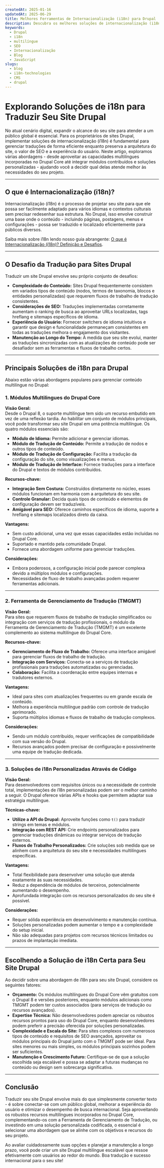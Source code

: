 ```yaml
---
createdAt: 2025-01-16
updatedAt: 2025-06-29
title: Melhores Ferramentas de Internacionalização (i18n) para Drupal
description: Descubra os melhores soluções de internacionalização (i18n) para enfrentar desafios de tradução, melhorar a pesquisa na web e oferecer uma experiência web global sem problemas.
keywords:
  - Drupal
  - i18n
  - multilíngue
  - SEO
  - Internacionalização
  - Blog
  - JavaScript
slugs:
  - blog
  - i18n-technologies
  - CMS
  - drupal
---
```


# Explorando Soluções de i18n para Traduzir Seu Site Drupal

No atual cenário digital, expandir o alcance do seu site para atender a um público global é essencial. Para os proprietários de sites Drupal, implementar soluções de internacionalização (i18n) é fundamental para gerenciar traduções de forma eficiente enquanto preserva a arquitetura do site, o valor de SEO e a experiência do usuário. Neste artigo, exploramos várias abordagens - desde aproveitar as capacidades multilíngues incorporadas no Drupal Core até integrar módulos contribuídos e soluções personalizadas - ajudando você a decidir qual delas atende melhor às necessidades do seu projeto.

---

## O que é Internacionalização (i18n)?

Internacionalização (i18n) é o processo de projetar seu site para que ele possa ser facilmente adaptado para vários idiomas e contextos culturais sem precisar redesenhar sua estrutura. No Drupal, isso envolve construir uma base onde o conteúdo - incluindo páginas, postagens, menus e configurações - possa ser traduzido e localizado eficientemente para públicos diversos.

Saiba mais sobre i18n lendo nosso guia abrangente: [O que é Internacionalização (i18n)? Definição e Desafios](https://github.com/aymericzip/intlayer/blob/main/docs/docs/pt/what_is_internationalization.md).

---

## O Desafio da Tradução para Sites Drupal

Traduzir um site Drupal envolve seu próprio conjunto de desafios:

- **Complexidade do Conteúdo:** Sites Drupal frequentemente consistem em variados tipos de conteúdo (nodos, termos de taxonomia, blocos e entidades personalizadas) que requerem fluxos de trabalho de tradução consistentes.
- **Considerações de SEO:** Traduções implementadas corretamente aumentam o ranking de busca ao aproveitar URLs localizadas, tags hreflang e sitemaps específicos de idioma.
- **Experiência do Usuário:** Fornecer switchers de idioma intuitivos e garantir que design e funcionalidade permaneçam consistentes em todas as traduções melhora o engajamento dos visitantes.
- **Manutenção ao Longo do Tempo:** À medida que seu site evolui, manter as traduções sincronizadas com as atualizações de conteúdo pode ser desafiador sem as ferramentas e fluxos de trabalho certos.

---

## Principais Soluções de i18n para Drupal

Abaixo estão várias abordagens populares para gerenciar conteúdo multilíngue no Drupal:

### 1. Módulos Multilingues do Drupal Core

**Visão Geral:**  
Desde o Drupal 8, o suporte multilíngue tem sido um recurso embutido em vez de uma reflexão tardia. Ao habilitar um conjunto de módulos principais, você pode transformar seu site Drupal em uma potência multilíngue. Os quatro módulos essenciais são:

- **Módulo de Idioma:** Permite adicionar e gerenciar idiomas.
- **Módulo de Tradução de Conteúdo:** Permite a tradução de nodos e outros tipos de conteúdo.
- **Módulo de Tradução de Configuração:** Facilita a tradução da configuração do site, como visualizações e menus.
- **Módulo de Tradução de Interface:** Fornece traduções para a interface do Drupal e textos de módulos contribuídos.

**Recursos-chave:**

- **Integração Sem Costura:** Construídos diretamente no núcleo, esses módulos funcionam em harmonia com a arquitetura do seu site.
- **Controle Granular:** Decida quais tipos de conteúdo e elementos de configuração devem ser traduzíveis.
- **Amigável para SEO:** Oferece caminhos específicos de idioma, suporte a hreflang e sitemaps localizados direto da caixa.

**Vantagens:**

- Sem custo adicional, uma vez que essas capacidades estão incluídas no Drupal Core.
- Suportado e mantido pela comunidade Drupal.
- Fornece uma abordagem uniforme para gerenciar traduções.

**Considerações:**

- Embora poderosos, a configuração inicial pode parecer complexa devido a múltiplos módulos e configurações.
- Necessidades de fluxo de trabalho avançadas podem requerer ferramentas adicionais.

---

### 2. Ferramenta de Gerenciamento de Tradução (TMGMT)

**Visão Geral:**  
Para sites que requerem fluxos de trabalho de tradução simplificados ou integração com serviços de tradução profissionais, o módulo da Ferramenta de Gerenciamento de Tradução (TMGMT) é um excelente complemento ao sistema multilíngue do Drupal Core.

**Recursos-chave:**

- **Gerenciamento de Fluxo de Trabalho:** Oferece uma interface amigável para gerenciar fluxos de trabalho de tradução.
- **Integração com Serviços:** Conecta-se a serviços de tradução profissionais para traduções automatizadas ou gerenciadas.
- **Colaboração:** Facilita a coordenação entre equipes internas e tradutores externos.

**Vantagens:**

- Ideal para sites com atualizações frequentes ou em grande escala de conteúdo.
- Melhora a experiência multilíngue padrão com controle de tradução aprimorado.
- Suporta múltiplos idiomas e fluxos de trabalho de tradução complexos.

**Considerações:**

- Sendo um módulo contribuído, requer verificações de compatibilidade com sua versão do Drupal.
- Recursos avançados podem precisar de configuração e possivelmente uma equipe de tradução dedicada.

---

### 3. Soluções de i18n Personalizadas Através de Código

**Visão Geral:**  
Para desenvolvedores com requisitos únicos ou a necessidade de controle total, implementações de i18n personalizadas podem ser o melhor caminho a seguir. O Drupal oferece várias APIs e hooks que permitem adaptar sua estratégia multilíngue.

**Técnicas-chave:**

- **Utilize a API do Drupal:** Aproveite funções como `t()` para traduzir strings em temas e módulos.
- **Integração com REST API:** Crie endpoints personalizados para gerenciar traduções dinâmicas ou integrar serviços de tradução externos.
- **Fluxos de Trabalho Personalizados:** Crie soluções sob medida que se alinhem com a arquitetura do seu site e necessidades multilíngues específicas.

**Vantagens:**

- Total flexibilidade para desenvolver uma solução que atenda exatamente às suas necessidades.
- Reduz a dependência de módulos de terceiros, potencialmente aumentando o desempenho.
- Aprofundada integração com os recursos personalizados do seu site é possível.

**Considerações:**

- Requer sólida experiência em desenvolvimento e manutenção contínua.
- Soluções personalizadas podem aumentar o tempo e a complexidade do setup inicial.
- Não são adequadas para projetos com recursos técnicos limitados ou prazos de implantação imediata.

---

## Escolhendo a Solução de i18n Certa para Seu Site Drupal

Ao decidir sobre uma abordagem de i18n para seu site Drupal, considere os seguintes fatores:

- **Orçamento:** Os módulos multilíngues do Drupal Core vêm gratuitos com o Drupal 8 e versões posteriores, enquanto módulos adicionais como TMGMT podem ter custos associados (para serviços de tradução ou recursos avançados).
- **Expertise Técnica:** Não desenvolvedores podem apreciar os robustos recursos prontos para uso do Drupal Core, enquanto desenvolvedores podem preferir a precisão oferecida por soluções personalizadas.
- **Complexidade e Escala do Site:** Para sites complexos com numerosos tipos de conteúdo e requisitos de SEO avançados, aproveitar os módulos principais do Drupal junto com o TMGMT pode ser ideal. Para sites menores ou mais simples, os módulos principais sozinhos podem ser suficientes.
- **Manutenção e Crescimento Futuro:** Certifique-se de que a solução escolhida seja escalável e possa se adaptar a futuras mudanças no conteúdo ou design sem sobrecarga significativa.

---

## Conclusão

Traduzir seu site Drupal envolve mais do que simplesmente converter texto - é sobre conectar-se com um público global, melhorar a experiência do usuário e otimizar o desempenho de busca internacional. Seja aproveitando os robustos recursos multilíngues incorporados no Drupal Core, complementando-os com a Ferramenta de Gerenciamento de Tradução, ou investindo em uma solução personalizada codificada, o essencial é selecionar uma abordagem que se alinhe com os objetivos e recursos do seu projeto.

Ao avaliar cuidadosamente suas opções e planejar a manutenção a longo prazo, você pode criar um site Drupal multilíngue escalável que ressoe efetivamente com usuários ao redor do mundo. Boa tradução e sucesso internacional para o seu site!
